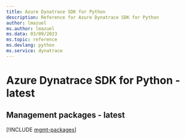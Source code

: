 ```yaml
---
title: Azure Dynatrace SDK for Python
description: Reference for Azure Dynatrace SDK for Python
author: lmazuel
ms.author: lmazuel
ms.data: 03/09/2023
ms.topic: reference
ms.devlang: python
ms.service: dynatrace
---
```

# Azure Dynatrace SDK for Python - latest

## Management packages - latest
[!INCLUDE [mgmt-packages](dynatrace-mgmt-index.md)]